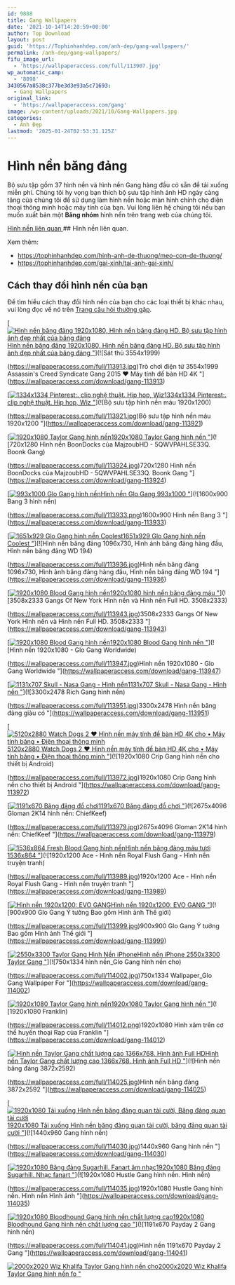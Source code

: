 ```yaml
---
id: 9888
title: Gang Wallpapers
date: '2021-10-14T14:20:59+00:00'
author: Top Download
layout: post
guid: 'https://Tophinhanhdep.com/anh-dep/gang-wallpapers/'
permalink: /anh-dep/gang-wallpapers/
fifu_image_url:
  - 'https://wallpaperaccess.com/full/113907.jpg'
wp_automatic_camp:
  - '8098'
3430567a8538c377be3d3e93a5c71693:
  - Gang Wallpapers
original_link:
  - 'https://wallpaperaccess.com/gang'
image: /wp-content/uploads/2021/10/Gang-Wallpapers.jpg
categories:
  - Ảnh Đẹp
lastmod: '2025-01-24T02:53:31.125Z'
---
```

# Hình nền băng đảng

Bộ sưu tập gồm 37 hình nền và hình nền Gang hàng đầu có sẵn để tải xuống miễn phí. Chúng tôi hy vọng bạn thích bộ sưu tập hình ảnh HD ngày càng tăng của chúng tôi để sử dụng làm hình nền hoặc màn hình chính cho điện thoại thông minh hoặc máy tính của bạn. Vui lòng liên hệ chúng tôi nếu bạn muốn xuất bản một **Băng nhóm** hình nền trên trang web của chúng tôi.

[Hình nền liên quan ](#related) ## Hình nền liên quan.

   
 Xem thêm:

   
- <https://tophinhanhdep.com/hinh-anh-de-thuong/meo-con-de-thuong/>
- <https://tophinhanhdep.com/gai-xinh/tai-anh-gai-xinh/>

## Cách thay đổi hình nền của bạn

Để tìm hiểu cách thay đổi hình nền của bạn cho các loại thiết bị khác nhau, vui lòng đọc về nó trên [Trang câu hỏi thường gặp](https://tophinhanhdep.com/faq/).

  
[[![Hình nền băng đảng 1920x1080, Hình nền băng đảng HD.  Bộ sưu tập hình ảnh đẹp nhất của băng đảng](https://wallpaperaccess.com/full/113907.jpg)Hình nền băng đảng 1920x1080, Hình nền băng đảng HD. Bộ sưu tập hình ảnh đẹp nhất của băng đảng "](https://wallpaperaccess.com/download/gang-113907)](![Sát thủ 3554x1999)

(https://wallpaperaccess.com/full/113913.jpg)Trò chơi điện tử 3554x1999 Assassin's Creed Syndicate Gang 2015 ❤ Máy tính để bàn HD 4K "](https://wallpaperaccess.com/download/gang-113913)

[[![1334x1334 Pinterest:.  clip nghệ thuật.  Hip hop, Wiz](https://wallpaperaccess.com/full/50599.jpg)1334x1334 Pinterest:. clip nghệ thuật. Hip hop, Wiz "](https://wallpaperaccess.com/download/gang-50599)](![Bộ sưu tập hình nền máu 1920x1200)

(https://wallpaperaccess.com/full/113921.jpg)Bộ sưu tập hình nền máu 1920x1200 "](https://wallpaperaccess.com/download/gang-113921)

[[![1920x1080 Taylor Gang hình nền](https://wallpaperaccess.com/full/113923.jpg)1920x1080 Taylor Gang hình nền "](https://wallpaperaccess.com/download/gang-113923)](![720x1280 Hình nền BoonDocks của MajzoubHD - 5QWVPAHLSE33Q.  Boonk Gang)

(https://wallpaperaccess.com/full/113924.jpg)720x1280 Hình nền BoonDocks của MajzoubHD - 5QWVPAHLSE33Q. Boonk Gang "](https://wallpaperaccess.com/download/gang-113924)

[[![993x1000 Glo Gang hình nền](https://wallpaperaccess.com/full/113929.jpg)Hình nền Glo Gang 993x1000 "](https://wallpaperaccess.com/download/gang-113929)](![1600x900 Bang 3 hình nền)

(https://wallpaperaccess.com/full/113933.png)1600x900 Hình nền Bang 3 "](https://wallpaperaccess.com/download/gang-113933)

[[![1651x929 Glo Gang hình nền Coolest](https://wallpaperaccess.com/full/113934.jpg)1651x929 Glo Gang hình nền Coolest "](https://wallpaperaccess.com/download/gang-113934)](![Hình nền băng đảng 1096x730, Hình ảnh băng đảng hàng đầu, Hình nền băng đảng WD 194)

(https://wallpaperaccess.com/full/113936.jpg)Hình nền băng đảng 1096x730, Hình ảnh băng đảng hàng đầu, Hình nền băng đảng WD 194 "](https://wallpaperaccess.com/download/gang-113936)

[[![1920x1080 Blood Gang hình nền](https://wallpaperaccess.com/full/113940.jpg)1920x1080 hình nền băng đảng máu "](https://wallpaperaccess.com/download/gang-113940)](![3508x2333 Gangs Of New York Hình nền và Hình nền Full HD.  3508x2333)

(https://wallpaperaccess.com/full/113943.jpg)3508x2333 Gangs Of New York Hình nền và Hình nền Full HD. 3508x2333 "](https://wallpaperaccess.com/download/gang-113943)

[[![1920x1080 Blood Gang hình nền](https://wallpaperaccess.com/full/113944.jpg)1920x1080 Blood Gang hình nền "](https://wallpaperaccess.com/download/gang-113944)](![Hình nền 1920x1080 - Glo Gang Worldwide)

(https://wallpaperaccess.com/full/113947.jpg)Hình nền 1920x1080 - Glo Gang Worldwide "](https://wallpaperaccess.com/download/gang-113947)

[[![1131x707 Skull - Nasa Gang - Hình nền](https://wallpaperaccess.com/full/113949.jpg)1131x707 Skull - Nasa Gang - Hình nền "](https://wallpaperaccess.com/download/gang-113949)](![3300x2478 Rich Gang hình nền)

(https://wallpaperaccess.com/full/113951.jpg)3300x2478 Hình nền băng đảng giàu có "](https://wallpaperaccess.com/download/gang-113951)

[[![5120x2880 Watch Dogs 2 ❤ Hình nền máy tính để bàn HD 4K cho • Máy tính bảng • Điện thoại thông minh](https://wallpaperaccess.com/full/113957.jpg)5120x2880 Watch Dogs 2 ❤ Hình nền máy tính để bàn HD 4K cho • Máy tính bảng • Điện thoại thông minh "](https://wallpaperaccess.com/download/gang-113957)](![1920x1080 Crip Gang hình nền cho thiết bị Android)

(https://wallpaperaccess.com/full/113972.jpg)1920x1080 Crip Gang hình nền cho thiết bị Android "](https://wallpaperaccess.com/download/gang-113972)

[[![1191x670 Băng đảng đồ chơi](https://wallpaperaccess.com/full/113975.jpg)1191x670 Băng đảng đồ chơi "](https://wallpaperaccess.com/download/gang-113975)](![2675x4096 Gloman 2K14 hình nền: ChiefKeef)

(https://wallpaperaccess.com/full/113979.jpg)2675x4096 Gloman 2K14 hình nền: ChiefKeef "](https://wallpaperaccess.com/download/gang-113979)

[[![1536x864 Fresh Blood Gang hình nền](https://wallpaperaccess.com/full/113984.jpg)Hình nền băng đảng máu tươi 1536x864 "](https://wallpaperaccess.com/download/gang-113984)](![1920x1200 Ace - Hình nền Royal Flush Gang - Hình nền truyện tranh)

(https://wallpaperaccess.com/full/113989.jpg)1920x1200 Ace - Hình nền Royal Flush Gang - Hình nền truyện tranh "](https://wallpaperaccess.com/download/gang-113989)

[[![Hình nền 1920x1200: EVO GANG](https://wallpaperaccess.com/full/113997.jpg)Hình nền 1920x1200: EVO GANG "](https://wallpaperaccess.com/download/gang-113997)](![900x900 Glo Gang Ý tưởng Bao gồm Hình ảnh Thế giới)

(https://wallpaperaccess.com/full/113999.jpg)900x900 Glo Gang Ý tưởng Bao gồm Hình ảnh Thế giới "](https://wallpaperaccess.com/download/gang-113999)

[[![2550x3300 Taylor Gang Hình Nền iPhone](https://wallpaperaccess.com/full/57625.jpg)Hình nền iPhone 2550x3300 Taylor Gang "](https://wallpaperaccess.com/download/gang-57625)](![750x1334 hình nền_Glo Gang hình nền cho)

(https://wallpaperaccess.com/full/114002.jpg)750x1334 Wallpaper\_Glo Gang Wallpaper For "](https://wallpaperaccess.com/download/gang-114002)

[[![1920x1080 Taylor Gang hình nền](https://wallpaperaccess.com/full/114009.jpg)1920x1080 Taylor Gang hình nền "](https://wallpaperaccess.com/download/gang-114009)](![1920x1080 Franklin)

(https://wallpaperaccess.com/full/114012.png)1920x1080 Hình xăm trên cơ thể huyền thoại Rap của Franklin "](https://wallpaperaccess.com/download/gang-114012)

[[![Hình nền Taylor Gang chất lượng cao 1366x768.  Hình ảnh Full HD](https://wallpaperaccess.com/full/114022.jpg)Hình nền Taylor Gang chất lượng cao 1366x768. Hình ảnh Full HD "](https://wallpaperaccess.com/download/gang-114022)](![Hình nền băng đảng 3872x2592)

(https://wallpaperaccess.com/full/114025.jpg)Hình nền băng đảng 3872x2592 "](https://wallpaperaccess.com/download/gang-114025)

[[![1920x1080 Tải xuống Hình nền băng đảng quan tài cười, Băng đảng quan tài cười](https://wallpaperaccess.com/full/114029.jpg)1920x1080 Tải xuống Hình nền băng đảng quan tài cười, băng đảng quan tài cười "](https://wallpaperaccess.com/download/gang-114029)](![1440x960 Gang hình nền)

(https://wallpaperaccess.com/full/114030.jpg)1440x960 Gang hình nền "](https://wallpaperaccess.com/download/gang-114030)

[[![1920x1080 Băng đảng Sugarhill.  Fanart âm nhạc](https://wallpaperaccess.com/full/114032.jpg)1920x1080 Băng đảng Sugarhill. Nhạc fanart "](https://wallpaperaccess.com/download/gang-114032)](![1920x1080 Hustle Gang hình nền.  Hình nền)

(https://wallpaperaccess.com/full/114035.jpg)1920x1080 Hustle Gang hình nền. Hình nền Hình ảnh "](https://wallpaperaccess.com/download/gang-114035)

[[![1920x1080 Bloodhound Gang hình nền chất lượng cao](https://wallpaperaccess.com/full/114037.jpg)1920x1080 Bloodhound Gang hình nền chất lượng cao "](https://wallpaperaccess.com/download/gang-114037)](![1191x670 Payday 2 Gang hình nền)

(https://wallpaperaccess.com/full/114041.jpg)Hình nền 1191x670 Payday 2 Gang "](https://wallpaperaccess.com/download/gang-114041)

[![2000x2020 Wiz Khalifa Taylor Gang hình nền cho](https://wallpaperaccess.com/full/114047.jpg)2000x2020 Wiz Khalifa Taylor Gang hình nền fo "](https://wallpaperaccess.com/download/gang-114047)
